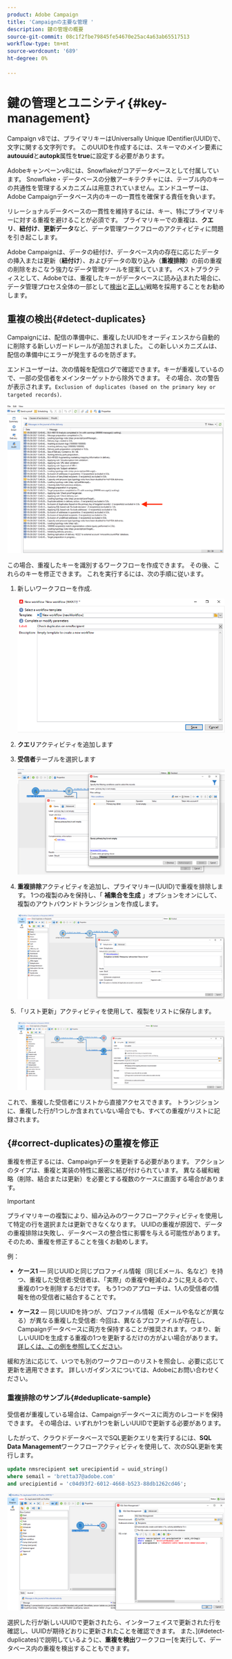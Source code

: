 ```yaml
---
product: Adobe Campaign
title: 'Campaignの主要な管理 '
description: 鍵の管理の概要
source-git-commit: 08c1f2fbe79845fe54670e25ac4a63ab65517513
workflow-type: tm+mt
source-wordcount: '689'
ht-degree: 0%

---
```


# 鍵の管理とユニシティ{#key-management}

Campaign v8では、プライマリキーはUniversally Unique IDentifier(UUID)で、文字に関する文字列です。 このUUIDを作成するには、スキーマのメイン要素に&#x200B;**autouuid**&#x200B;と&#x200B;**autopk**&#x200B;属性を&#x200B;**true**&#x200B;に設定する必要があります。

Adobeキャンペーンv8には、Snowflakeがコアデータベースとして付属しています。 Snowflake・データベースの分散アーキテクチャには、テーブル内のキーの共通性を管理するメカニズムは用意されていません。エンドユーザーは、Adobe Campaignデータベース内のキーの一貫性を確保する責任を負います。

リレーショナルデータベースの一貫性を維持するには、キー、特にプライマリキーに対する重複を避けることが必須です。 プライマリキーでの重複は、**クエリ**、**紐付け**、**更新データ**&#x200B;など、データ管理ワークフローのアクティビティに問題を引き起こします。

Adobe Campaignは、データの紐付け、データベース内の存在に応じたデータの挿入または更新（**紐付け**）、およびデータの取り込み（**重複排除**）の前の重複の削除をおこなう強力なデータ管理ツールを提案しています。 ベストプラクティスとして、Adobeでは、重複したキーがデータベースに読み込まれた場合に、データ管理プロセス全体の一部として[検出](#detect-duplicates)と[正しい](#correct-duplicates)戦略を採用することをお勧めします。

## 重複の検出{#detect-duplicates}

Campaignには、配信の準備中に、重複したUUIDをオーディエンスから自動的に削除する新しいガードレールが追加されました。 この新しいメカニズムは、配信の準備中にエラーが発生するのを防ぎます。

エンドユーザーは、次の情報を配信ログで確認できます。キーが重複しているので、一部の受信者をメインターゲットから除外できます。 その場合、次の警告が表示されます。`Exclusion of duplicates (based on the primary key or targeted records)`.

![](assets/delivery-log-duplicates.png)

この場合、重複したキーを識別するワークフローを作成できます。 その後、これらのキーを修正できます。 これを実行するには、次の手順に従います。

1. 新しいワークフローを作成.

   ![](assets/new-wf.png)

1. **クエリ**&#x200B;アクティビティを追加します
1. **受信者**&#x200B;テーブルを選択します

   ![](assets/add-query-on-rcp.png)

1. **重複排除**&#x200B;アクティビティを追加し、プライマリキー(UUID)で重複を排除します。 1つの複製のみを保持し、「 **補集合を生成** 」オプションをオンにして、複製のアウトバウンドトランジションを作成します。

   ![](assets/deduplicate.png)

1. 「リスト更新」アクティビティを使用して、複製をリストに保存します。

   ![](assets/list-update.png)

これで、重複した受信者にリストから直接アクセスできます。 トランジションに、重複した行が1つしか含まれていない場合でも、すべての重複がリストに記録されます。


## {#correct-duplicates}の重複を修正

重複を修正するには、Campaignデータを更新する必要があります。 アクションのタイプは、重複と実装の特性に厳密に結び付けられています。 異なる緩和戦略（削除、結合または更新）を必要とする複数のケースに直面する場合があります。

>[!IMPORTANT]
>
>プライマリキーの複製により、組み込みのワークフローアクティビティを使用して特定の行を選択または更新できなくなります。 UUIDの重複が原因で、データの重複排除は失敗し、データベースの整合性に影響を与える可能性があります。 そのため、重複を修正することを強くお勧めします。

例：

* **ケース1**  — 同じUUIDと同じプロファイル情報（同じEメール、名など）を持つ、重複した受信者:受信者は、「実際」の重複や軽減のように見えるので、重複の1つを削除するだけです。
もう1つのアプローチは、1人の受信者の情報を他の受信者に結合することです。

* **ケース2**  — 同じUUIDを持つが、プロファイル情報（Eメールや名などが異なる）が異なる重複した受信者:
今回は、異なるプロファイルが存在し、Campaignデータベースに両方を保持することが推奨されます。つまり、新しいUUIDを生成する重複の1つを更新するだけの方がよい場合があります。 [詳しくは、この例を参照してください](#deduplicate-sample)。

緩和方法に応じて、いつでも別のワークフローのリストを照会し、必要に応じて更新を適用できます。 詳しいガイダンスについては、Adobeにお問い合わせください。

### 重複排除のサンプル{#deduplicate-sample}

受信者が重複している場合は、Campaignデータベースに両方のレコードを保持できます。 その場合は、いずれか1つを新しいUUIDで更新する必要があります。

したがって、クラウドデータベースでSQL更新クエリを実行するには、**SQL Data Management**&#x200B;ワークフローアクティビティを使用して、次のSQL更新を実行します。

```sql
update nmsrecipient set urecipientid = uuid_string()
where semail = 'bretta37@adobe.com'
and urecipientid = 'c04d93f2-6012-4668-b523-88db1262cd46';
```

![](assets/sql-data-management.png)

選択した行が新しいUUIDで更新されたら、インターフェイスで更新された行を確認し、UUIDが期待どおりに更新されたことを確認できます。 また、](#detect-duplicates)で説明しているように、**重複を検出**&#x200B;ワークフロー[を実行して、データベース内の重複を検出することもできます。

